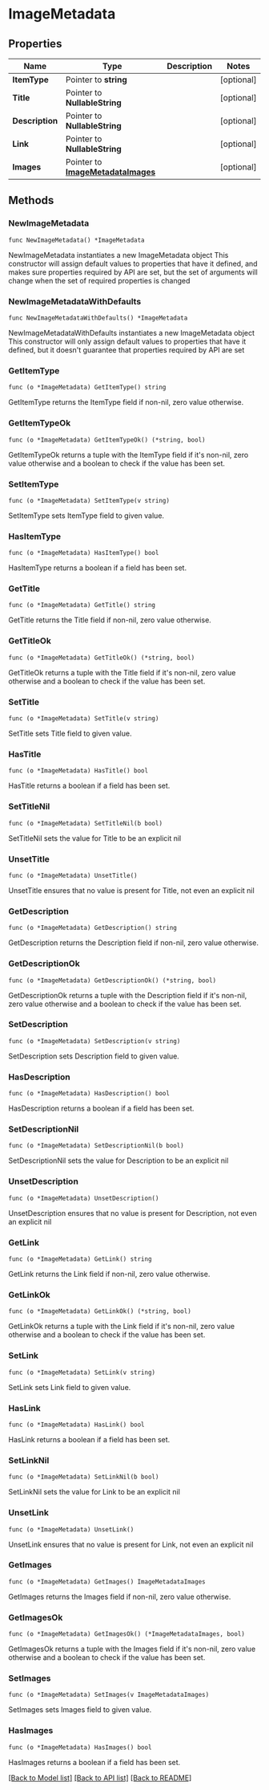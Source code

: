 # ImageMetadata

## Properties

Name | Type | Description | Notes
------------ | ------------- | ------------- | -------------
**ItemType** | Pointer to **string** |  | [optional] 
**Title** | Pointer to **NullableString** |  | [optional] 
**Description** | Pointer to **NullableString** |  | [optional] 
**Link** | Pointer to **NullableString** |  | [optional] 
**Images** | Pointer to [**ImageMetadataImages**](ImageMetadataImages.md) |  | [optional] 

## Methods

### NewImageMetadata

`func NewImageMetadata() *ImageMetadata`

NewImageMetadata instantiates a new ImageMetadata object
This constructor will assign default values to properties that have it defined,
and makes sure properties required by API are set, but the set of arguments
will change when the set of required properties is changed

### NewImageMetadataWithDefaults

`func NewImageMetadataWithDefaults() *ImageMetadata`

NewImageMetadataWithDefaults instantiates a new ImageMetadata object
This constructor will only assign default values to properties that have it defined,
but it doesn't guarantee that properties required by API are set

### GetItemType

`func (o *ImageMetadata) GetItemType() string`

GetItemType returns the ItemType field if non-nil, zero value otherwise.

### GetItemTypeOk

`func (o *ImageMetadata) GetItemTypeOk() (*string, bool)`

GetItemTypeOk returns a tuple with the ItemType field if it's non-nil, zero value otherwise
and a boolean to check if the value has been set.

### SetItemType

`func (o *ImageMetadata) SetItemType(v string)`

SetItemType sets ItemType field to given value.

### HasItemType

`func (o *ImageMetadata) HasItemType() bool`

HasItemType returns a boolean if a field has been set.

### GetTitle

`func (o *ImageMetadata) GetTitle() string`

GetTitle returns the Title field if non-nil, zero value otherwise.

### GetTitleOk

`func (o *ImageMetadata) GetTitleOk() (*string, bool)`

GetTitleOk returns a tuple with the Title field if it's non-nil, zero value otherwise
and a boolean to check if the value has been set.

### SetTitle

`func (o *ImageMetadata) SetTitle(v string)`

SetTitle sets Title field to given value.

### HasTitle

`func (o *ImageMetadata) HasTitle() bool`

HasTitle returns a boolean if a field has been set.

### SetTitleNil

`func (o *ImageMetadata) SetTitleNil(b bool)`

 SetTitleNil sets the value for Title to be an explicit nil

### UnsetTitle
`func (o *ImageMetadata) UnsetTitle()`

UnsetTitle ensures that no value is present for Title, not even an explicit nil
### GetDescription

`func (o *ImageMetadata) GetDescription() string`

GetDescription returns the Description field if non-nil, zero value otherwise.

### GetDescriptionOk

`func (o *ImageMetadata) GetDescriptionOk() (*string, bool)`

GetDescriptionOk returns a tuple with the Description field if it's non-nil, zero value otherwise
and a boolean to check if the value has been set.

### SetDescription

`func (o *ImageMetadata) SetDescription(v string)`

SetDescription sets Description field to given value.

### HasDescription

`func (o *ImageMetadata) HasDescription() bool`

HasDescription returns a boolean if a field has been set.

### SetDescriptionNil

`func (o *ImageMetadata) SetDescriptionNil(b bool)`

 SetDescriptionNil sets the value for Description to be an explicit nil

### UnsetDescription
`func (o *ImageMetadata) UnsetDescription()`

UnsetDescription ensures that no value is present for Description, not even an explicit nil
### GetLink

`func (o *ImageMetadata) GetLink() string`

GetLink returns the Link field if non-nil, zero value otherwise.

### GetLinkOk

`func (o *ImageMetadata) GetLinkOk() (*string, bool)`

GetLinkOk returns a tuple with the Link field if it's non-nil, zero value otherwise
and a boolean to check if the value has been set.

### SetLink

`func (o *ImageMetadata) SetLink(v string)`

SetLink sets Link field to given value.

### HasLink

`func (o *ImageMetadata) HasLink() bool`

HasLink returns a boolean if a field has been set.

### SetLinkNil

`func (o *ImageMetadata) SetLinkNil(b bool)`

 SetLinkNil sets the value for Link to be an explicit nil

### UnsetLink
`func (o *ImageMetadata) UnsetLink()`

UnsetLink ensures that no value is present for Link, not even an explicit nil
### GetImages

`func (o *ImageMetadata) GetImages() ImageMetadataImages`

GetImages returns the Images field if non-nil, zero value otherwise.

### GetImagesOk

`func (o *ImageMetadata) GetImagesOk() (*ImageMetadataImages, bool)`

GetImagesOk returns a tuple with the Images field if it's non-nil, zero value otherwise
and a boolean to check if the value has been set.

### SetImages

`func (o *ImageMetadata) SetImages(v ImageMetadataImages)`

SetImages sets Images field to given value.

### HasImages

`func (o *ImageMetadata) HasImages() bool`

HasImages returns a boolean if a field has been set.


[[Back to Model list]](../README.md#documentation-for-models) [[Back to API list]](../README.md#documentation-for-api-endpoints) [[Back to README]](../README.md)


